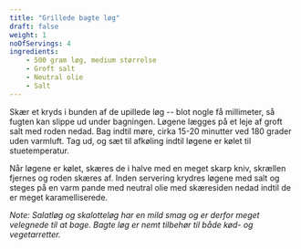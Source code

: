 ```yaml
---
title: "Grillede bagte løg"
draft: false
weight: 1
noOfServings: 4
ingredients:
	- 500 gram løg, medium størrelse
	- Groft salt
	- Neutral olie
	- Salt
---
```


Skær et kryds i bunden af de upillede løg -- blot nogle få millimeter,
så fugten kan slippe ud under bagningen. Løgene lægges på et leje af
groft salt med roden nedad. Bag indtil møre, cirka 15-20 minutter ved
180 grader uden varmluft. Tag ud, og sæt til afkøling indtil løgene er
kølet til stuetemperatur.

Når løgene er kølet, skæres de i halve med en meget skarp kniv, skrællen
fjernes og roden skæres af. Inden servering krydres løgene med salt og
steges på en varm pande med neutral olie med skæresiden nedad indtil de
er meget karamelliserede.

*Note: Salatløg og skalotteløg har en mild smag og er derfor meget
velegnede til at bage. Bagte løg er nemt tilbehør til både kød- og
vegetarretter.*


